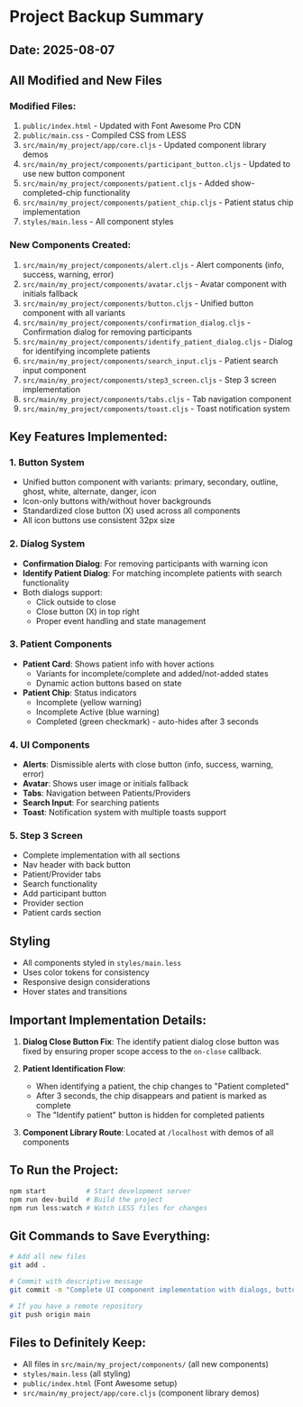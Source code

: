 # Project Backup Summary

## Date: 2025-08-07

## All Modified and New Files

### Modified Files:
1. `public/index.html` - Updated with Font Awesome Pro CDN
2. `public/main.css` - Compiled CSS from LESS
3. `src/main/my_project/app/core.cljs` - Updated component library demos
4. `src/main/my_project/components/participant_button.cljs` - Updated to use new button component
5. `src/main/my_project/components/patient.cljs` - Added show-completed-chip functionality
6. `src/main/my_project/components/patient_chip.cljs` - Patient status chip implementation
7. `styles/main.less` - All component styles

### New Components Created:
1. `src/main/my_project/components/alert.cljs` - Alert components (info, success, warning, error)
2. `src/main/my_project/components/avatar.cljs` - Avatar component with initials fallback
3. `src/main/my_project/components/button.cljs` - Unified button component with all variants
4. `src/main/my_project/components/confirmation_dialog.cljs` - Confirmation dialog for removing participants
5. `src/main/my_project/components/identify_patient_dialog.cljs` - Dialog for identifying incomplete patients
6. `src/main/my_project/components/search_input.cljs` - Patient search input component
7. `src/main/my_project/components/step3_screen.cljs` - Step 3 screen implementation
8. `src/main/my_project/components/tabs.cljs` - Tab navigation component
9. `src/main/my_project/components/toast.cljs` - Toast notification system

## Key Features Implemented:

### 1. Button System
- Unified button component with variants: primary, secondary, outline, ghost, white, alternate, danger, icon
- Icon-only buttons with/without hover backgrounds
- Standardized close button (X) used across all components
- All icon buttons use consistent 32px size

### 2. Dialog System
- **Confirmation Dialog**: For removing participants with warning icon
- **Identify Patient Dialog**: For matching incomplete patients with search functionality
- Both dialogs support:
  - Click outside to close
  - Close button (X) in top right
  - Proper event handling and state management

### 3. Patient Components
- **Patient Card**: Shows patient info with hover actions
  - Variants for incomplete/complete and added/not-added states
  - Dynamic action buttons based on state
- **Patient Chip**: Status indicators
  - Incomplete (yellow warning)
  - Incomplete Active (blue warning) 
  - Completed (green checkmark) - auto-hides after 3 seconds

### 4. UI Components
- **Alerts**: Dismissible alerts with close button (info, success, warning, error)
- **Avatar**: Shows user image or initials fallback
- **Tabs**: Navigation between Patients/Providers
- **Search Input**: For searching patients
- **Toast**: Notification system with multiple toasts support

### 5. Step 3 Screen
- Complete implementation with all sections
- Nav header with back button
- Patient/Provider tabs
- Search functionality
- Add participant button
- Provider section
- Patient cards section

## Styling
- All components styled in `styles/main.less`
- Uses color tokens for consistency
- Responsive design considerations
- Hover states and transitions

## Important Implementation Details:

1. **Dialog Close Button Fix**: The identify patient dialog close button was fixed by ensuring proper scope access to the `on-close` callback.

2. **Patient Identification Flow**: 
   - When identifying a patient, the chip changes to "Patient completed" 
   - After 3 seconds, the chip disappears and patient is marked as complete
   - The "Identify patient" button is hidden for completed patients

3. **Component Library Route**: Located at `/localhost` with demos of all components

## To Run the Project:
```bash
npm start          # Start development server
npm run dev-build  # Build the project
npm run less:watch # Watch LESS files for changes
```

## Git Commands to Save Everything:
```bash
# Add all new files
git add .

# Commit with descriptive message
git commit -m "Complete UI component implementation with dialogs, buttons, patient cards, and step 3 screen"

# If you have a remote repository
git push origin main
```

## Files to Definitely Keep:
- All files in `src/main/my_project/components/` (all new components)
- `styles/main.less` (all styling)
- `public/index.html` (Font Awesome setup)
- `src/main/my_project/app/core.cljs` (component library demos)